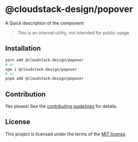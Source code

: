 # @cloudstack-design/popover

A Quick description of the component

> This is an internal utility, not intended for public usage.

## Installation

```sh
yarn add @cloudstack-design/popover
# or
npm i @cloudstack-design/popover
# or
pnpm add @cloudstack-design/popover
```

## Contribution

Yes please! See the
[contributing guidelines](https://github.com/cloudstack-tech/cloudstack-design/blob/master/CONTRIBUTING.md)
for details.

## License

This project is licensed under the terms of the
[MIT license](https://github.com/cloudstack-tech/cloudstack-design/blob/master/LICENSE).